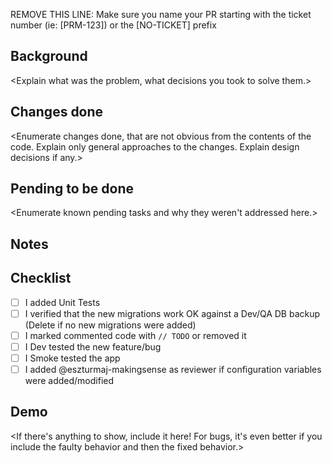 REMOVE THIS LINE: Make sure you name your PR starting with the ticket number (ie: [PRM-123]) or the [NO-TICKET] prefix

## Background
  
<Explain what was the problem, what decisions you took to solve them.>
  
## Changes done
  
<Enumerate changes done, that are not obvious from the contents of the code. Explain only general approaches to the changes. Explain design decisions if any.>
  
## Pending to be done
  
<Enumerate known pending tasks and why they weren't addressed here.>
  
## Notes
  
<Any additional notes that will help reviewers understand the PR.>

## Checklist

- [ ] I added Unit Tests
- [ ] I verified that the new migrations work OK against a Dev/QA DB backup (Delete if no new migrations were added)
- [ ] I marked commented code with `// TODO` or removed it
- [ ] I Dev tested the new feature/bug
- [ ] I Smoke tested the app
- [ ] I added @eszturmaj-makingsense as reviewer if configuration variables were added/modified
 
## Demo
 
<If there's anything to show, include it here! For bugs, it's even better if you include the faulty behavior and then the fixed behavior.>